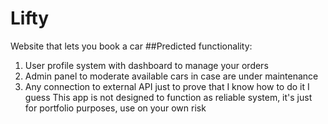# Lifty
Website that lets you book a car
##Predicted functionality:
1. User profile system with dashboard to manage your orders
2. Admin panel to moderate available cars in case are under maintenance 
3. Any connection to external API just to prove that I know how to do it I guess
This app is not designed to function as reliable system, it's just for portfolio purposes, use on your own risk
